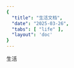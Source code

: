 ```yaml
---
{
  "title": "生活文档",
  "date": "2025-03-26",
  "tabs": [ "life" ],
  "layout": 'doc'
}
---
```


<script setup>

</script>

生活